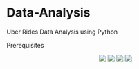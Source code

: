 # Data-Analysis
Uber Rides Data Analysis using Python 

Prerequisites 
<p align="center">

 <a href="https://img.shields.io/badge/Python-4EA94B?style=for-the-badge&logo=python&logoColor=white" alt="Python">
      <img src="https://img.shields.io/badge/Python-4EA94B?style=for-the-badge&logo=python&logoColor=white"/></a>
    
 <a href="https://img.shields.io/badge/Numpy-404D59?style=for-the-badge" alt="Numpy">
      <img src="https://img.shields.io/badge/Numpy-404D59?style=for-the-badge"/></a>
      
 <a href="https://img.shields.io/badge/Matplotlib-20232A?style=for-the-badge&logo=react&logoColor=61DAFB" alt="Matplotlib">
      <img src="https://img.shields.io/badge/Matplotlib-20232A?style=for-the-badge&logo=react&logoColor=61DAFB"/></a>

 <a href="https://img.shields.io/badge/Seaborn-43853D?style=for-the-badge&logo=node.js&logoColor=white" alt="Seaborn">
      <img src="https://img.shields.io/badge/Seaborn-43853D?style=for-the-badge&logo=node.js&logoColor=white"/></a>
</p>
